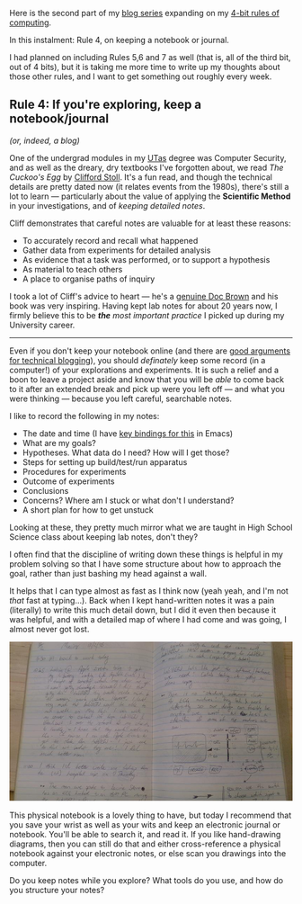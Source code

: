 <!-- 
.. title: 4-bit Rules of Computing, Part 1
.. slug: 4-bit-rules-of-computing-part-1
.. date: 2015-06-02 18:47 UTC+10:00 
.. tags: 4-bit-rules, tip, notebook, journal, blogging
.. category: blog
.. link: 
.. description: Mike's 4-bit rules explained, part 1
.. type: text
--> 

Here is the second part of my [blog series](/tags/4-bit-rules) expanding on my
[4-bit rules of computing](/pg/4-bit-rules.html).

In this instalment:  Rule 4, on keeping a notebook or journal.

I had planned on including Rules 5,6 and 7 as well (that is, all of
the third bit, out of 4 bits), but it is taking me more time to write
up my thoughts about those other rules, and I want to get something out
roughly every week.

<!-- TEASER_END -->

**Rule 4**: If you're exploring, keep a notebook/journal
----
*(or, indeed, a blog)*

One of the undergrad modules in my 
[UTas](http://www.utas.edu.au/computing-information-systems) degree was 
Computer Security, and as well as the dreary, dry textbooks I've forgotten 
about, we read *The Cuckoo's Egg* by [Clifford 
Stoll](http://en.wikipedia.org/wiki/The_Cuckoo's_Egg). It's a fun read, and 
though the technical details are pretty dated now (it relates events from 
the 1980s), there's still a lot to learn &mdash; particularly about the value 
of applying the **Scientific Method** in your investigations, and of *keeping 
detailed notes*.

Cliff demonstrates that careful notes are valuable for at least these reasons:

 * To accurately record and recall what happened
 * Gather data from experiments for detailed analysis
 * As evidence that a task was performed, or to support a hypothesis
 * As material to teach others
 * A place to organise paths of inquiry

I took a lot of Cliff's advice to heart &mdash; he's a
[genuine Doc Brown](http://www.ted.com/talks/clifford_stoll_on_everything?language=en)
and his book was very inspiring.  Having kept lab notes for about 20
years now, I firmly believe this to be ***the*** *most important
practice* I picked up during my University career.

----

Even if you don't keep your notebook online (and there are
[good arguments for technical blogging](http://technicalblogging.com/why-every-professional-should-consider-blogging/)),
you should *definately* keep some record (in a computer!) of your
explorations and experiments.  It is such a relief and a boon to leave
a project aside and know that you will be *able* to come back to it
after an extended break and pick up were you left off &mdash; and what
you were thinking &mdash; because you left careful, searchable notes.

I like to record the following in my notes:

* The date and time (I have [key bindings for this](https://github.com/sinewalker/dotspacemacs/blob/master/layers/mjl/keybindings.el#L306) in Emacs)
* What are my goals?
* Hypotheses.  What data do I need?  How will I get those?
* Steps for setting up build/test/run apparatus
* Procedures for experiments
* Outcome of experiments
* Conclusions
* Concerns?  Where am I stuck or what don't I understand?
* A short plan for how to get unstuck

Looking at these, they pretty much mirror what we are taught in High
School Science class about keeping lab notes, don't they? 

I often find that the discipline of writing down these things is
helpful in my problem solving so that I have some structure about how
to approach the goal, rather than just bashing my head against a wall.

It helps that I can type almost as fast as I think now (yeah yeah, and I'm not
*that* fast at typing&hellip;). Back when I kept hand-written notes it was a
pain (literally) to write this much detail down, but I did it even then because
it was helpful, and with a detailed map of where I had come and was going, I
almost never got lost.

<img src="/pixels/dust/virtual-heart-system-log.jpg">

This physical notebook is a lovely thing to have, but today I
recommend that you save your wrist as well as your wits and keep an
electronic journal or notebook.  You'll be able to search it, and read
it.  If you like hand-drawing diagrams, then you can still do that and
either cross-reference a physical notebook against your electronic
notes, or else scan you drawings into the computer.

Do you keep notes while you explore?  What tools do you use, and how
do you structure your notes?
